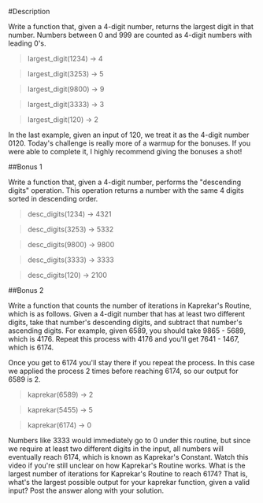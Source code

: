 #Description

Write a function that, given a 4-digit number, returns the largest digit in that number. Numbers between 0 and 999 are counted as 4-digit numbers with leading 0's.

>largest_digit(1234) -> 4

>largest_digit(3253) -> 5

>largest_digit(9800) -> 9

>largest_digit(3333) -> 3

>largest_digit(120) -> 2

In the last example, given an input of 120, we treat it as the 4-digit number 0120.
Today's challenge is really more of a warmup for the bonuses. If you were able to complete it, I highly recommend giving the bonuses a shot!


##Bonus 1

Write a function that, given a 4-digit number, performs the "descending digits" operation. This operation returns a number with the same 4 digits sorted in descending order.

>desc_digits(1234) -> 4321

>desc_digits(3253) -> 5332

>desc_digits(9800) -> 9800

>desc_digits(3333) -> 3333

>desc_digits(120) -> 2100


##Bonus 2

Write a function that counts the number of iterations in Kaprekar's Routine, which is as follows.
Given a 4-digit number that has at least two different digits, take that number's descending digits, and subtract that number's ascending digits. For example, given 6589, you should take 9865 - 5689, which is 4176. Repeat this process with 4176 and you'll get 7641 - 1467, which is 6174.

Once you get to 6174 you'll stay there if you repeat the process. In this case we applied the process 2 times before reaching 6174, so our output for 6589 is 2.

>kaprekar(6589) -> 2

>kaprekar(5455) -> 5

>kaprekar(6174) -> 0

Numbers like 3333 would immediately go to 0 under this routine, but since we require at least two different digits in the input, all numbers will eventually reach 6174, which is known as Kaprekar's Constant. Watch this video if you're still unclear on how Kaprekar's Routine works.
What is the largest number of iterations for Kaprekar's Routine to reach 6174? That is, what's the largest possible output for your kaprekar function, given a valid input? Post the answer along with your solution.